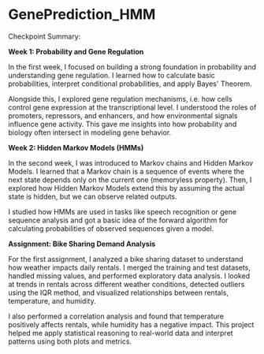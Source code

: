# GenePrediction_HMM

Checkpoint Summary:


**Week 1: Probability and Gene Regulation**

In the first week, I focused on building a strong foundation in probability and understanding gene regulation.
I learned how to calculate basic probabilities, interpret conditional probabilities, and apply Bayes' Theorem. 

Alongside this, I explored gene regulation mechanisms, i.e. how cells control gene expression at the transcriptional level. I understood the roles of promoters, repressors, and enhancers, and how environmental signals influence gene activity. This gave me insights into how probability and biology often intersect in modeling gene behavior.

**Week 2: Hidden Markov Models (HMMs)**

In the second week, I was introduced to Markov chains and Hidden Markov Models.
I learned that a Markov chain is a sequence of events where the next state depends only on the current one (memoryless property). Then, I explored how Hidden Markov Models extend this by assuming the actual state is hidden, but we can observe related outputs.

I studied how HMMs are used in tasks like speech recognition or gene sequence analysis and got a basic idea of the forward algorithm for calculating probabilities of observed sequences given a model.

**Assignment: Bike Sharing Demand Analysis**

For the first assignment, I analyzed a bike sharing dataset to understand how weather impacts daily rentals.
I merged the training and test datasets, handled missing values, and performed exploratory data analysis. I looked at trends in rentals across different weather conditions, detected outliers using the IQR method, and visualized relationships between rentals, temperature, and humidity.

I also performed a correlation analysis and found that temperature positively affects rentals, while humidity has a negative impact. This project helped me apply statistical reasoning to real-world data and interpret patterns using both plots and metrics.

